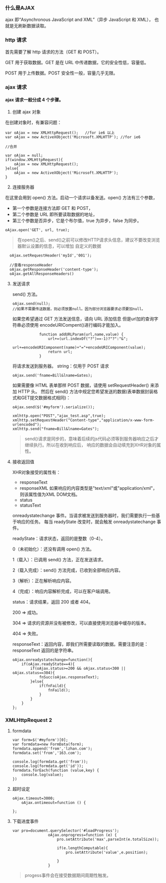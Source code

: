 ### 什么是AJAX

ajax 即“Asynchronous JavaScript and XML”（异步 JavaScript 和 XML），
也就是无刷新数据读取。

### http 请求

首先需要了解 http 请求的方法（GET 和 POST）。

GET 用于获取数据。GET 是在 URL 中传递数据，它的安全性低，容量低。

POST 用于上传数据。POST 安全性一般，容量几乎无限。

### ajax 请求
#### ajax 请求一般分成 4 个步骤。

1. 创建 ajax 对象

  在创建对象时，有兼容问题：

  ```
  var oAjax = new XMLHttpRequest();   //for ie6 以上
  var oAjax = new ActiveXObject('Microsoft.XMLHTTP'); //for ie6

  //合并

  var oAjax = null;
  if(window.XMLHttpRequest){
      oAjax = new XMLHttpRequest();
  }else{
      oAjax = new ActiveXObject('Microsoft.XMLHTTP');
  }
  ```

2. 连接服务器

  在这里会用到 open() 方法。启动一个请求以备发送。open() 方法有三个参数，

  * 第一个参数是连接方法即 GET 和 POST，
  * 第二个参数是 URL 即所要读取数据的地址，
  * 第三个参数是否异步，它是个布尔值，true 为异步，false 为同步。

  ```
  oAjax.open('GET', url, true);
  ```

  >在open()之后、send()之前可以修改HTTP请求头信息，建议不要改变浏览器默认设置的信息，可以增加
  自定义的数据
  ```
    oAjax.setRequestHeader('myId','001');

    //查看responseHeader
    oAjax.getResponseHeader('content-type');
    oAjax.getAllResponseHeaders()
  ```
3. 发送请求

   send() 方法。

   ```
   oAjax.send(null);
   //如果不需要传送数据，则必须放置null。因为部分浏览器要求必须要加null。
   ```

   如果您希望通过 GET 方法发送信息，请向 URL 添加信息
   但是url加的查询字符串必须使用 encodeURICompent()进行编码才能加入。

   ```
               function addURLParam(url,name,value) {
                   url+=(url.indexOf("?")==-1)?"?":"&";
                   url+=encodeURIComponent(name)+"="+encodeURIComponent(value);
                   return url;
               }
   ```

   将请求发送到服务器。
   string：仅用于 POST 请求

   ```
   oAjax.send('fname=Bill&lname=Gates);
   ```

   如果需要像 HTML 表单那样 POST 数据，请使用 setRequestHeader() 来添加 HTTP 头。
   然后在 send() 方法中规定您希望发送的数据(表单数据封装格式和GET提交数据格式相同)：
   ```
   oAjax.send($('#myform').serialize());
   ```

   ```
   xmlhttp.open("POST","ajax_test.asp",true);
   xmlhttp.setRequestHeader("Content-type","application/x-www-form-urlencoded");
   xmlhttp.send("fname=Bill&lname=Gates");
   ```
   > send()请求是同步的，意味着后续的js代码必须等到服务器响应之后才继续执行。所以在收到响应后，
   响应的数据会自动填充到XHR对象的属性。


4. 接收返回值

    XHR对象接受的属性有：
    * responseText
    * responseXML 如果响应的内容类型是"text/xml"或"application/xml"，则该属性值为XML DOM文档。
    * status
    * statusText


   onreadystatechange 事件。当请求被发送到服务器时，我们需要执行一些基于响应的任务。
   每当 readyState 改变时，就会触发 onreadystatechange 事件。

   readyState：请求状态，返回的是整数（0-4）。

   0（未初始化）：还没有调用 open() 方法。

   1（载入）：已调用 send() 方法，正在发送请求。

   2（载入完成）：send() 方法完成，已收到全部响应内容。

   3（解析）：正在解析响应内容。

   4（完成）：响应内容解析完成，可以在客户端调用。

   status：请求结果，返回 200 或者 404。

   200 => 成功。

   304 => 请求的资源并没有被修改，可以直接使用浏览器中缓存的版本。

   404 => 失败。

   responseText：返回内容，即我们所需要读取的数据。需要注意的是：responseText 返回的是字符串。

    ```
    oAjax.onreadystatechange=function(){
        if(oAjax.readyState==4){
            if(oAjax.status>=200 && oAjax.status<300 || oAjax.status==304){
                fnSucc(oAjax.responseText);
            }else{
                if(fnFaild){
                    fnFaild();
                }
            }
        }
    };
    ```


### XMLHttpRequest 2

1. formdata

    ```
    var form=$('#myform')[0];
    var formdata=new FormData(form);
    formdata.append('from','lzhan.com');
    formdata.set('from','163.com');

    console.log(formdata.get('from'));
    console.log(formdata.get('id'));
    formdata.forEach(function (value,key) {
        console.log(value);
    })
    ```
2. 超时设定

    ```
    oAjax.timeout=3000;
        oAjax.ontimeout=function () {

    };
    ```

3. 下载进度事件

    ```
    var pro=document.querySelector('#loadProgress');
                    oAjax.onprogress=function (e) {
                        pro.setAttribute('max',parseInt(e.totalSize));

                        if(e.lengthComputable){
                            pro.setAttribute('value',e.position);

                        }
                    }
    ```
    >progess事件会在接受数据期间周期性触发。